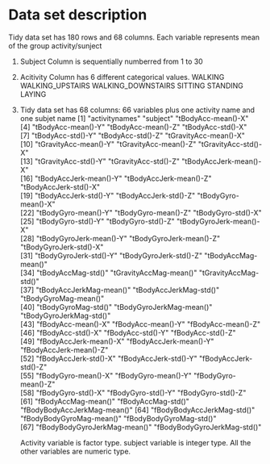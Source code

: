 # Data set description
Tidy data set has 180 rows and 68 columns. Each variable represents mean of the group activity/sunject

1. Subject Column is sequentially numberred from 1 to 30
2. Acitivity Column has 6 different categorical values.
    WALKING
    WALKING_UPSTAIRS
    WALKING_DOWNSTAIRS
    SITTING
    STANDING
    LAYING
3. Tidy data set has 68 columns: 66 variables plus one activity name and one subjet name
    [1] "activitynames"               "subject"                     "tBodyAcc-mean()-X"          
    [4] "tBodyAcc-mean()-Y"           "tBodyAcc-mean()-Z"           "tBodyAcc-std()-X"           
    [7] "tBodyAcc-std()-Y"            "tBodyAcc-std()-Z"            "tGravityAcc-mean()-X"       
   [10] "tGravityAcc-mean()-Y"        "tGravityAcc-mean()-Z"        "tGravityAcc-std()-X"        
   [13] "tGravityAcc-std()-Y"         "tGravityAcc-std()-Z"         "tBodyAccJerk-mean()-X"      
   [16] "tBodyAccJerk-mean()-Y"       "tBodyAccJerk-mean()-Z"       "tBodyAccJerk-std()-X"       
   [19] "tBodyAccJerk-std()-Y"        "tBodyAccJerk-std()-Z"        "tBodyGyro-mean()-X"         
   [22] "tBodyGyro-mean()-Y"          "tBodyGyro-mean()-Z"          "tBodyGyro-std()-X"          
   [25] "tBodyGyro-std()-Y"           "tBodyGyro-std()-Z"           "tBodyGyroJerk-mean()-X"     
   [28] "tBodyGyroJerk-mean()-Y"      "tBodyGyroJerk-mean()-Z"      "tBodyGyroJerk-std()-X"      
   [31] "tBodyGyroJerk-std()-Y"       "tBodyGyroJerk-std()-Z"       "tBodyAccMag-mean()"         
   [34] "tBodyAccMag-std()"           "tGravityAccMag-mean()"       "tGravityAccMag-std()"       
   [37] "tBodyAccJerkMag-mean()"      "tBodyAccJerkMag-std()"       "tBodyGyroMag-mean()"        
   [40] "tBodyGyroMag-std()"          "tBodyGyroJerkMag-mean()"     "tBodyGyroJerkMag-std()"     
   [43] "fBodyAcc-mean()-X"           "fBodyAcc-mean()-Y"           "fBodyAcc-mean()-Z"          
   [46] "fBodyAcc-std()-X"            "fBodyAcc-std()-Y"            "fBodyAcc-std()-Z"           
   [49] "fBodyAccJerk-mean()-X"       "fBodyAccJerk-mean()-Y"       "fBodyAccJerk-mean()-Z"      
   [52] "fBodyAccJerk-std()-X"        "fBodyAccJerk-std()-Y"        "fBodyAccJerk-std()-Z"       
   [55] "fBodyGyro-mean()-X"          "fBodyGyro-mean()-Y"          "fBodyGyro-mean()-Z"         
   [58] "fBodyGyro-std()-X"           "fBodyGyro-std()-Y"           "fBodyGyro-std()-Z"          
   [61] "fBodyAccMag-mean()"          "fBodyAccMag-std()"           "fBodyBodyAccJerkMag-mean()" 
   [64] "fBodyBodyAccJerkMag-std()"   "fBodyBodyGyroMag-mean()"     "fBodyBodyGyroMag-std()"     
   [67] "fBodyBodyGyroJerkMag-mean()" "fBodyBodyGyroJerkMag-std()"
   
   Activity variable is factor type. subject variable is integer type. All the other variables are numeric type.
